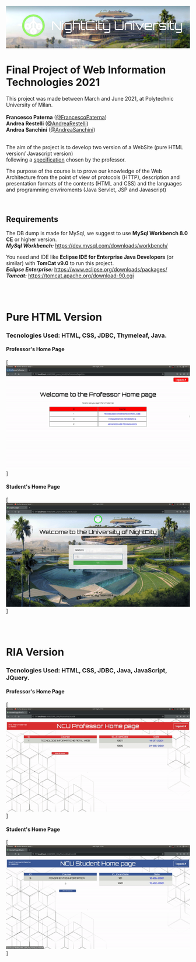 ![NightCity Universiry Banner](https://github.com/FrancescoPaterna/TIW-2021-Project/blob/master/doc/Final/banner.jpg)

# Final Project of Web Information Technologies 2021 

This project was made between March and June 2021, at Polytechnic University of Milan.<br><br>
 **Francesco Paterna** ([@FrancescoPaterna](https://github.com/FrancescoPaterna)) <br>
 **Andrea Restelli** ([@AndreaRestelli](https://github.com/andrearestelli)) <br>
 **Andrea Sanchini** ([@AndreaSanchini](https://github.com/AndreaSanchini)) <br><br>


The aim of the project is to develop two version of a WebSite (pure HTML version/ Javascript version)<br> following a [specification](https://github.com/FrancescoPaterna/TIW-2021-Project/blob/master/specs/Specifica.pdf) chosen by the professor.

The purpose of the course is to prove our knowledge of the Web Architecture from the point of view of protocols (HTTP), description and presentation formats of the contents (HTML and CSS) and the languages and programming envriroments (Java Servlet, JSP and Javascript)

<br>

 ## Requirements
The DB dump is made for MySql, we suggest to use **MySql Workbench 8.0 CE** or higher version.<br>
***MySql Workbench:*** https://dev.mysql.com/downloads/workbench/

You need and IDE like **Eclipse IDE for Enterprise Java Developers** (or similar) with **TomCat v9.0** to run this project.   
***Eclipse Enterprise:*** https://www.eclipse.org/downloads/packages/ <br>
***Tomcat:*** https://tomcat.apache.org/download-90.cgi

<br><br>

# Pure HTML Version

### Tecnologies Used: HTML, CSS, JDBC, Thymeleaf, Java. 

#### Professor's Home Page
[![Pro_RIA](https://github.com/FrancescoPaterna/TIW-2021-Project/blob/master/doc/Final/Professor_PureHTML.gif)]

#### Student's Home Page
[![Stud_RIA](https://github.com/FrancescoPaterna/TIW-2021-Project/blob/master/doc/Final/Student_PureHTML.gif)]


<br><br>

# RIA Version

### Tecnologies Used: HTML, CSS, JDBC, Java, JavaScript, JQuery. 

#### Professor's Home Page
[![Pro_RIA](https://github.com/FrancescoPaterna/TIW-2021-Project/blob/master/doc/Final/Professor_RIA.gif)]

#### Student's Home Page
[![Stud_RIA](https://github.com/FrancescoPaterna/TIW-2021-Project/blob/master/doc/Final/Student_RIA.gif)]
